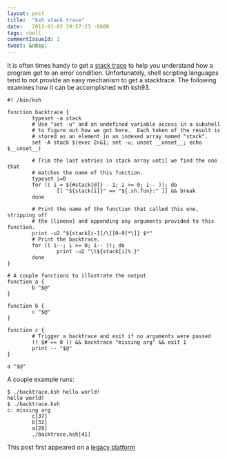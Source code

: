 ```yaml
---
layout: post
title:  "ksh stack trace"
date:   2011-01-02 19:57:23 -0600
tags: shell
commentIssueId: 1
tweet: &nbsp;
---
```


It is often times handy to get a
[stack trace](http://en.wikipedia.org/wiki/Stack_trace) to help you understand
how a program got to an error condition.  Unfortunately, shell scripting
languages tend to not provide an easy mechanism to get a stacktrace.  The
following examines how it can be accomplished with ksh93.

```
#! /bin/ksh

function backtrace {
        typeset -a stack 
        # Use "set -u" and an undefined variable access in a subshell
        # to figure out how we got here.  Each token of the result is
        # stored as an element in an indexed array named "stack".
        set -A stack $(exec 2>&1; set -u; unset __unset__; echo $__unset__)

        # Trim the last entries in stack array until we find the one that
        # matches the name of this function.
        typeset i=0
        for (( i = ${#stack[@]} - 1; i >= 0; i-- )); do
                [[ "${stack[i]}" == "${.sh.fun}:" ]] && break
        done

        # Print the name of the function that called this one, stripping off
        # the [lineno] and appending any arguments provided to this function.
        print -u2 "${stack[i-1]/\[[0-9]*\]} $*"
        # Print the backtrace.
        for (( i--; i >= 0; i-- )); do
                print -u2 "\t${stack[i]%:}"
        done
}

# A couple functions to illustrate the output
function a {
        b "$@"
}

function b {
        c "$@"
}

function c {
        # Trigger a backtrace and exit if no arguments were passed
        (( $# == 0 )) && backtrace "missing arg" && exit 1
        print -- "$@"
}

a "$@"
```

A couple example runs:

```
$ ./backtrace.ksh hello world!
hello world!
$ ./backtrace.ksh
c: missing arg
        c[37]
        b[32]
        a[28]
        ./backtrace.ksh[41]
```

This post first appeared on a [legacy
platform](http://mgerdts.blogspot.com/2011/01/ksh93-backtraces.html)
